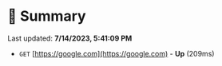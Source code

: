 # 📖 Summary
Last updated: **7/14/2023, 5:41:09 PM**

- `GET` [https://google.com](https://google.com) - **Up** (209ms)
